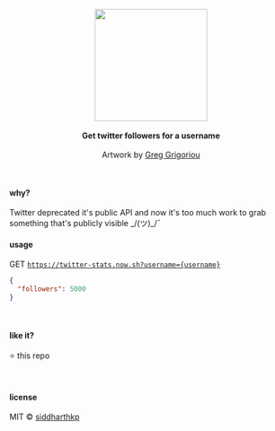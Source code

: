 <p align="center">
  <img src="https://cdn.dribbble.com/users/31506/screenshots/2621777/automatingtweets.png" height="200px"/>
  <br><br>
  <b>Get twitter followers for a username</b>
  <br><br>
  Artwork by <a href="https://dribbble.com/Greg_Grigoriou">Greg Grigoriou</a>
</p>

&nbsp;

#### why?

Twitter deprecated it's public API and now it's too much work to grab something that's publicly visible  \_/(ツ)\_/¯

#### usage

GET [`https://twitter-stats.now.sh?username={username}`](https://twitter-stats.now.sh?username=siddharthkp)

```json
{
  "followers": 5000
}
```

&nbsp;

#### like it?

:star: this repo

&nbsp;

#### license

MIT © [siddharthkp](https://github.com/siddharthkp)
